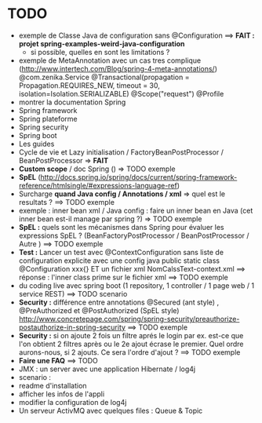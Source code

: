 # TODO



- exemple de Classe Java de configuration sans @Configuration ==> **FAIT : projet spring-examples-weird-java-configuration** 
  - si possible, quelles en sont les limitations ?
- exemple de MetaAnnotation avec un cas tres complique  (http://www.intertech.com/Blog/spring-4-meta-annotations/)
  @com.zenika.Service
  @Transactional(propagation = Propagation.REQUIRES_NEW, timeout = 30, isolation=Isolation.SERIALIZABLE)
  @Scope("request")
  @Profile
- montrer la documentation Spring
 - Spring framework
 - Spring plateforme
 - Spring security
 - Spring boot
 - Les guides
- Cycle de vie et Lazy initialisation / FactoryBeanPostProcessor / BeanPostProcessor => **FAIT**
- **Custom scope** / doc Spring () => TODO exemple
- **SpEL**  (http://docs.spring.io/spring/docs/current/spring-framework-reference/htmlsingle/#expressions-language-ref)
- Surcharge **quand Java config / Annotations / xml** => quel est le resultats ? ==> TODO exemple
- exemple : inner bean xml / Java config : 
  faire un inner bean en Java (cet inner bean est-il manage par spring ?)  => TODO exemple
- **SpEL :** quels sont les mécanismes dans Spring pour évaluer les expressions SpEL ? (BeanFactoryPostProcessor / BeanPostProcessor / Autre ) ==> TODO exemple
- **Test :** Lancer un test avec @ContextConfiguration sans liste de configuration explicite 
  avec une config java public static class @Configuration xxx{} ET un fichier xml NomCalssText-context.xml
  ==> réponse : l'inner class prime sur le fichier xml ==> TODO exemple
- du coding live avec spring boot (1 repository, 1 controller / 1 page web / 1 service REST) ==> TODO scenario
- **Security :** différence entre annotations @Secured (ant style) , @PreAuthorized et @PostAuthorized (SpEL style)
  http://www.concretepage.com/spring/spring-security/preauthorize-postauthorize-in-spring-security
  ==> TODO exemple
- **Security :** si on ajoute 2 fois un filtre aprés le login par ex. est-ce que l'on obtient 2 filtres après ou le 2e ajout écrase le premier. Quel ordre aurons-nous, si 2 ajouts. Ce sera l'ordre d'ajout ?  ==> TODO exemple
- **Faire une FAQ** ==> TODO
- JMX : un server avec une application Hibernate / log4j
 - scenario : 
  - readme d'installation
  - afficher les infos de l'appli
  - modifier la configuration de log4j
- Un serveur ActivMQ avec quelques files : Queue & Topic
